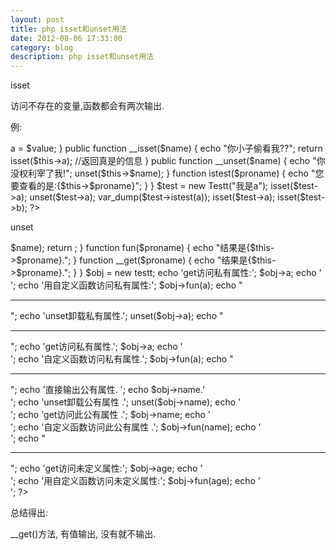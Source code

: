 ```yaml
---
layout: post
title: php isset和unset用法
date: 2012-08-06 17:33:00
category: blog
description: php isset和unset用法
---
```


isset 

访问不存在的变量,函数都会有两次输出.

例:

<?php

class Testt {
  //  var $a;  //这样就不输出
  //  public $a;  //这样也不输出

    protected $a;  //输出 你小子偷看我??
  //  private $a;  //输出 你小子偷看我??

    public function __construct($value) {
        $this->a = $value;
    }

    public function __isset($name) {
        echo "你小子偷看我??";
        return isset($this->a);  //返回真是的信息
    }

    public function __unset($name) {
        echo "你没权利宰了我!";
        unset($this->$name);
    }

    function istest($proname) {

        echo "您要查看的是:{$this->$proname}";
    }
}
$test = new Testt("我是a");
isset($test->a);
unset($test->a);
var_dump($test->istest(a));
isset($test->a);
isset($test->b);

?>




unset 




<?php

class Testt {

    var $name = 'baby';
    protected $a = 'is a';




    public function __unset($name) {
        echo "你没权利宰了我!";
        unset($this->$name);
        return ;
    }
    function fun($proname) {

        echo "结果是{$this->$proname}.";
    }

    function __get($proname) {

        echo "结果是{$this->$proname}.";
    }

}

$obj = new testt;
echo 'get访问私有属性:';
$obj->a;
echo '<br>';
echo '用自定义函数访问私有属性:';
$obj->fun(a);
echo "<hr />";
echo 'unset卸载私有属性.';
unset($obj->a);
echo "<hr />";
echo 'get访问私有属性.';
$obj->a;
echo '<br />';
echo '自定义函数访问私有属性.';
$obj->fun(a);
echo "<hr />";

echo '直接输出公有属性. ';
echo $obj->name.'<br>';
echo 'unset卸载公有属性 .';
unset($obj->name);
echo '<br />';
echo 'get访问此公有属性 .';
$obj->name;
echo '<br />';
echo '自定义函数访问此公有属性 .';
$obj->fun(name);
echo '<br />';

echo "<hr />";

echo 'get访问未定义属性:';
$obj->age;
echo '<br />';
echo '用自定义函数访问未定义属性:';
$obj->fun(age);
echo '<br />';

?>



总结得出:

__get()方法, 有值输出, 没有就不输出.